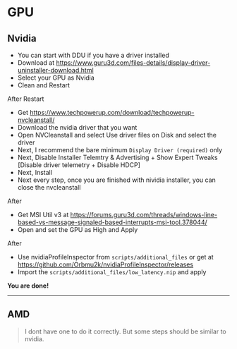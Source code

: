 # GPU

## Nvidia

- You can start with DDU if you have a driver installed
- Download at <https://www.guru3d.com/files-details/display-driver-uninstaller-download.html>
- Select your GPU as Nvidia
- Clean and Restart

After Restart

- Get <https://www.techpowerup.com/download/techpowerup-nvcleanstall/>
- Download the nvidia driver that you want
- Open NVCleanstall and select Use driver files on Disk and select the driver
- Next, I recommend the bare minimum `Display Driver (required)` only
- Next, Disable Installer Telemtry & Advertising + Show Expert Tweaks [Disable driver telemetry + Disable HDCP]
- Next, Install
- Next every step, once you are finished with nividia installer, you can close the nvcleanstall

After

- Get MSI Util v3 at <https://forums.guru3d.com/threads/windows-line-based-vs-message-signaled-based-interrupts-msi-tool.378044/>
- Open and set the GPU as High and Apply

After

- Use nvidiaProfileInspector from `scripts/additional_files` or get at <https://github.com/Orbmu2k/nvidiaProfileInspector/releases>
- Import the `scripts/additional_files/low_latency.nip` and apply

**You are done!**

---

## AMD

> I dont have one to do it correctly. But some steps should be similar to nvidia.
